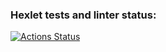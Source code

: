 ### Hexlet tests and linter status:
[![Actions Status](https://github.com/ebm911/frontend-project-44/actions/workflows/hexlet-check.yml/badge.svg)](https://github.com/ebm911/frontend-project-44/actions)